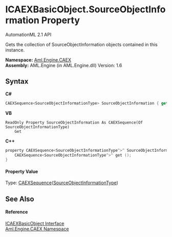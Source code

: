 # ICAEXBasicObject.SourceObjectInformation Property 
AutomationML 2.1 API 

Gets the collection of SourceObjectInformation objects contained in this instance.

**Namespace:**&nbsp;<a href="N_Aml_Engine_CAEX">Aml.Engine.CAEX</a><br />**Assembly:**&nbsp;AML.Engine (in AML.Engine.dll) Version: 1.6

## Syntax

**C#**<br />
``` C#
CAEXSequence<SourceObjectInformationType> SourceObjectInformation { get; }
```

**VB**<br />
``` VB
ReadOnly Property SourceObjectInformation As CAEXSequence(Of SourceObjectInformationType)
	Get
```

**C++**<br />
``` C++
property CAEXSequence<SourceObjectInformationType^>^ SourceObjectInformation {
	CAEXSequence<SourceObjectInformationType^>^ get ();
}
```


#### Property Value
Type: <a href="T_Aml_Engine_CAEX_CAEXSequence_1">CAEXSequence</a>(<a href="T_Aml_Engine_CAEX_SourceObjectInformationType">SourceObjectInformationType</a>)

## See Also


#### Reference
<a href="T_Aml_Engine_CAEX_ICAEXBasicObject">ICAEXBasicObject Interface</a><br /><a href="N_Aml_Engine_CAEX">Aml.Engine.CAEX Namespace</a><br />